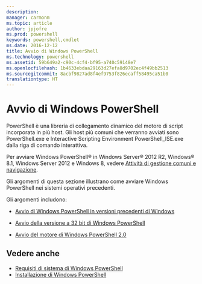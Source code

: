 ```yaml
---
description: 
manager: carmonm
ms.topic: article
author: jpjofre
ms.prod: powershell
keywords: powershell,cmdlet
ms.date: 2016-12-12
title: Avvio di Windows PowerShell
ms.technology: powershell
ms.assetid: 59b649a2-c90c-4cf4-bf95-a740c59148e7
ms.openlocfilehash: 1b4633ebdaa29163d27efa8d9702ec4f49bb2513
ms.sourcegitcommit: 8acbf9827ad8f4ef9753f826ecaff58495ca51b0
translationtype: HT
---
```

# <a name="starting-windows-powershell"></a>Avvio di Windows PowerShell
PowerShell è una libreria di collegamento dinamico del motore di script incorporata in più host.  Gli host più comuni che verranno avviati sono PowerShell.exe e Interactive Scripting Environment PowerShell_ISE.exe dalla riga di comando interattiva.  

Per avviare Windows PowerShell® in Windows Server® 2012 R2, Windows® 8.1, Windows Server 2012 e Windows 8, vedere [Attività di gestione comuni e navigazione](http://technet.microsoft.com/library/hh831491.aspx).

Gli argomenti di questa sezione illustrano come avviare Windows PowerShell nei sistemi operativi precedenti.

Gli argomenti includono:

-   [Avvio di Windows PowerShell in versioni precedenti di Windows](Starting-Windows-PowerShell-on-Earlier-Versions-of-Windows.md)

-   [Avvio della versione a 32 bit di Windows PowerShell](Starting-the-32-Bit-Version-of-Windows-PowerShell.md)

-   [Avvio del motore di Windows PowerShell 2.0](Starting-the-Windows-PowerShell-2.0-Engine.md)

## <a name="see-also"></a>Vedere anche
- [Requisiti di sistema di Windows PowerShell](Windows-PowerShell-System-Requirements.md)
- [Installazione di Windows PowerShell](Installing-Windows-PowerShell.md)

